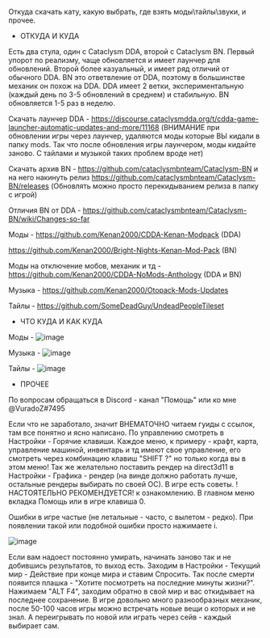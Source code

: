 Откуда скачать кату, какую выбрать, где взять моды\тайлы\звуки, и прочее.

 - ОТКУДА И КУДА

Есть два стула, один с Cataclysm DDA, второй с Cataclysm BN.
Первый упорот по реализму, чаще обновляется и имеет лаунчер для обновлений.
Второй более казуальный, и имеет ряд отличий от обычного DDA. BN это ответвление от DDA, поэтому в большинстве механик он похож на DDA.
DDA имеет 2 ветки, экспериментальную (каждый день по 3-5 обновлений в среднем) и стабильную. BN обновляется 1-5 раз в неделю.

Скачать лаунчер DDA - https://discourse.cataclysmdda.org/t/cdda-game-launcher-automatic-updates-and-more/11168 (ВНИМАНИЕ при обновлении игры через лаунчер, удаляются моды которые ВЫ кидали в папку mods. Так что после обновления игры лаунчером, моды кидайте заново. С тайлами и музыкой таких проблем вроде нет)

Скачать архив BN - https://github.com/cataclysmbnteam/Cataclysm-BN и на него накинуть релиз https://github.com/cataclysmbnteam/Cataclysm-BN/releases
(Обновлять можно просто перекидыванием релиза в папку с игрой)

Отличия BN от DDA - https://github.com/cataclysmbnteam/Cataclysm-BN/wiki/Changes-so-far

Моды - https://github.com/Kenan2000/CDDA-Kenan-Modpack (DDA)

https://github.com/Kenan2000/Bright-Nights-Kenan-Mod-Pack (BN)
       
Моды на отключение мобов, механик и тд - https://github.com/Kenan2000/CDDA-NoMods-Anthology (DDA и BN)

Музыка - https://github.com/Kenan2000/Otopack-Mods-Updates

Тайлы - https://github.com/SomeDeadGuy/UndeadPeopleTileset

- ЧТО КУДА И КАК КУДА 

Моды - ![image](https://user-images.githubusercontent.com/79693833/110247262-6f9a7d80-7f7c-11eb-9466-a7304a23ff29.png)


Музыка - ![image](https://user-images.githubusercontent.com/79693833/110247254-65787f00-7f7c-11eb-8553-6a1c4673cff4.png)


Тайлы - ![image](https://user-images.githubusercontent.com/79693833/110247246-5a255380-7f7c-11eb-9861-108ba3bf4882.png)

- ПРОЧЕЕ

По вопросам обращаться в Discord - канал "Помощь" или ко мне @VuradoZ#7495

Если что не заработало, значит ВНЕМАТОЧНО читаем гуиды с ссылок, там все понятно и ясно написано. По управлению смотреть в Настройки - Горячие клавиши. Каждое меню, к примеру - крафт, карта, управление машиной, инвентарь и тд имеют свое управление, его смотреть через комбинацию клавиш "SHIFT ?" но только когда вы в этом меню! Так же желательно поставить рендер на direct3d11 в Настройки - Графика - рендер (на винде должно работать лучше, остальные рендеры выбирать по своей ОС). В игре есть советы. !НАСТОЯТЕЛЬНО РЕКОМЕНДУЕТСЯ! к ознакомлению. В главном меню вкладка Помощь или в игре клавиша 0.

Ошибки в игре частые (не летальные - часто, с вылетом - редко). При появлении такой или подобной ошибки просто нажимаете i.

![image](https://user-images.githubusercontent.com/79693833/110246927-b4251980-7f7a-11eb-8280-710d0d8e8c88.png)

Если вам надоест постоянно умирать, начинать заново так и не добившись результатов, то выход есть. Заходим в Настройки - Текущий мир - Действие при конце мира и ставим Спросить. Так после смерти появится плашка - "Хотите посмотреть на последние минуты жизни?". Нажимаем "ALT F4", заходим обратно в свой мир и вас откидывает на последнее сохранение. В игре довольно много разнообразных механик, после 50-100 часов игры можно встречать новые вещи о которых и не знал. А переигрывать по новой или играть через сейв - каждый выбирает сам.
